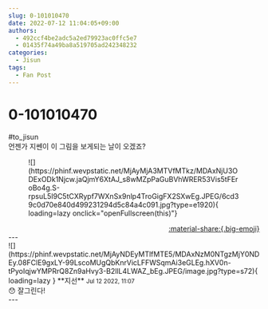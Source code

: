 ```yaml
---
slug: 0-101010470
date: 2022-07-12 11:04:05+09:00
authors:
  - 492ccf4be2adc5a2ed79923ac0ffc5e7
  - 01435f74a49ba8a519705ad242348232
categories:
  - Jisun
tags:
  - Fan Post
---
```


# 0-101010470

<div class="post-container" markdown="1">
<div class="content-container md-sidebar__scrollwrap" markdown="1">

\#to_jisun<br>언젠가 지쎈이 이 그림을 보게되는 날이 오겠죠?
<figure markdown="1">
![](https://phinf.wevpstatic.net/MjAyMjA3MTVfMTkz/MDAxNjU3ODExODk1Njcw.jaQjmY6XtAJ_s8wMZpPaGuBVhWRER53Vis5tFEroBo4g.S-rpsuL5I9C5tCXRypf7WXnSx9nlp4TroGigFX2SXwEg.JPEG/6cd39c0d70e840d499231294d5c84a4c091.jpg?type=e1920){ loading=lazy onclick="openFullscreen(this)"}
</figure>


</div>
</div>

<div style="text-align: right;" markdown="1">
<a href="https://weverse.io/fromis9/fanpost/0-101010470" style="text-align: right;">:material-share:{.big-emoji}</a>
</div>
---

<div class="comments-container md-sidebar__scrollwrap" markdown="1">
<div class="comment" markdown="1">
<div class='id-container' markdown="1">
![](https://phinf.wevpstatic.net/MjAyNDEyMTlfMTE5/MDAxNzM0NTgzMjY0NDEy.08FClE9gxLY-99LscoMUgQbKnrVicLFFWSqmAi3eGLEg.hXV0n-tPyoIqjwYMPRrQ8Zn9aHvy3-B2llL4LWAZ_bEg.JPEG/image.jpg?type=s72){ loading=lazy }
**<span class="artist">지선</span>** <small>Jul 12 2022, 11:07</small><br>
</div>
<div class='comment-body' markdown="1">
😯 잘그린다!
</div>
</div>
</div>
---
